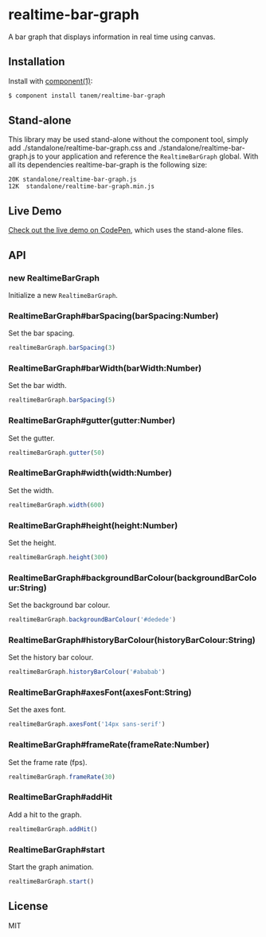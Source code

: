 # realtime-bar-graph

A bar graph that displays information in real time using canvas.

## Installation

Install with [component(1)](http://component.io):

```sh
$ component install tanem/realtime-bar-graph
```

## Stand-alone

This library may be used stand-alone without the component tool, simply add ./standalone/realtime-bar-graph.css and ./standalone/realtime-bar-graph.js to your application and reference the `RealtimeBarGraph` global. With all its dependencies realtime-bar-graph is the following size:

```
20K standalone/realtime-bar-graph.js
12K  standalone/realtime-bar-graph.min.js
```

## Live Demo

[Check out the live demo on CodePen](http://codepen.io/tanem/pen/zkanq), which uses the stand-alone files.

## API

### new RealtimeBarGraph

Initialize a new `RealtimeBarGraph`.

### RealtimeBarGraph#barSpacing(barSpacing:Number)

Set the bar spacing.

```js
realtimeBarGraph.barSpacing(3)
```

### RealtimeBarGraph#barWidth(barWidth:Number)

Set the bar width.

```js
realtimeBarGraph.barSpacing(5)
```

### RealtimeBarGraph#gutter(gutter:Number)

Set the gutter.

```js
realtimeBarGraph.gutter(50)
```

### RealtimeBarGraph#width(width:Number)

Set the width.

```js
realtimeBarGraph.width(600)
```

### RealtimeBarGraph#height(height:Number)

Set the height.

```js
realtimeBarGraph.height(300)
```

### RealtimeBarGraph#backgroundBarColour(backgroundBarColour:String)

Set the background bar colour.

```js
realtimeBarGraph.backgroundBarColour('#dedede')
```

### RealtimeBarGraph#historyBarColour(historyBarColour:String)

Set the history bar colour.

```js
realtimeBarGraph.historyBarColour('#ababab')
```

### RealtimeBarGraph#axesFont(axesFont:String)

Set the axes font.

```js
realtimeBarGraph.axesFont('14px sans-serif')
```

### RealtimeBarGraph#frameRate(frameRate:Number)

Set the frame rate (fps).

```js
realtimeBarGraph.frameRate(30)
```

### RealtimeBarGraph#addHit

Add a hit to the graph.

```js
realtimeBarGraph.addHit()
```

### RealtimeBarGraph#start

Start the graph animation.

```js
realtimeBarGraph.start()
```

## License

MIT